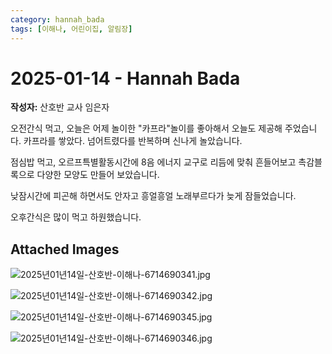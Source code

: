 ```yaml
---
category: hannah_bada
tags: [이해나, 어린이집, 알림장]
---
```


# 2025-01-14 - Hannah Bada

**작성자:** 산호반 교사 임은자  

오전간식 먹고, 오늘은 어제 놀이한  "카프라"놀이를 좋아해서 오늘도 제공해 주었습니다.  카프라를 쌓았다. 넘어트렸다를 반복하며 신나게 놀았습니다.

점심밥 먹고, 오르프특별활동시간에 8음 에너지 교구로 리듬에 맞춰 흔들어보고 촉감블록으로 다양한 모양도 만들어 보았습니다.

낮잠시간에 피곤해 하면서도 안자고 흥얼흥얼 노래부르다가 늦게 잠들었습니다.

오후간식은 많이 먹고 하원했습니다.

## Attached Images
![2025년01년14일-산호반-이해나-6714690341.jpg](d:\Users\hannah\Downloads\kids\photo\2025년01년14일-산호반-이해나-6714690341.jpg)

![2025년01년14일-산호반-이해나-6714690342.jpg](d:\Users\hannah\Downloads\kids\photo\2025년01년14일-산호반-이해나-6714690342.jpg)

![2025년01년14일-산호반-이해나-6714690345.jpg](d:\Users\hannah\Downloads\kids\photo\2025년01년14일-산호반-이해나-6714690345.jpg)

![2025년01년14일-산호반-이해나-6714690346.jpg](d:\Users\hannah\Downloads\kids\photo\2025년01년14일-산호반-이해나-6714690346.jpg)

